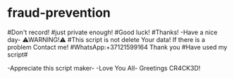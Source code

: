 # fraud-prevention
#Don't record!
#just private enough!
#Good luck!
#Thanks!
       -Have a nice day-
         ⚠WARNING!⚠
    #This script is not delete
          Your data!
      If there is a problem
          Contact me!
   #WhatsApp:+37121599164
           Thank you
      #Have used my script#

  -Appreciate this script maker-
         -Love You All-
       Greetings CR4CK3D!
